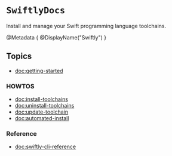 # ``SwiftlyDocs``

Install and manage your Swift programming language toolchains.

@Metadata {
    @DisplayName("Swiftly")
}

## Topics

- <doc:getting-started>

### HOWTOS

- <doc:install-toolchains>
- <doc:uninstall-toolchains>
- <doc:update-toolchain>
- <doc:automated-install>

### Reference

- <doc:swiftly-cli-reference>

